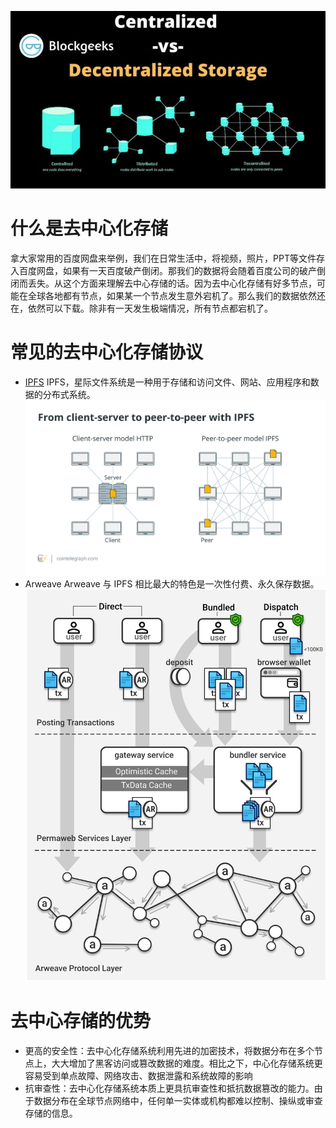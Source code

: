 ![storge](./images/storge.jpeg)
# 什么是去中心化存储
拿大家常用的百度网盘来举例，我们在日常生活中，将视频，照片，PPT等文件存入百度网盘，如果有一天百度破产倒闭。那我们的数据将会随着百度公司的破产倒闭而丢失。从这个方面来理解去中心存储的话。因为去中心化存储有好多节点，可能在全球各地都有节点，如果某一个节点发生意外宕机了。那么我们的数据依然还在，依然可以下载。除非有一天发生极端情况，所有节点都宕机了。

# 常见的去中心化存储协议
* [IPFS](https://ipfs.tech/)
IPFS，星际文件系统是一种用于存储和访问文件、网站、应用程序和数据的分布式系统。
![ipfs](./images/ipfs.jpg)
* Arweave
Arweave 与 IPFS 相比最大的特色是一次性付费、永久保存数据。
![arweave](./images/arweave.png)

# 去中心存储的优势
* 更高的安全性：去中心化存储系统利用先进的加密技术，将数据分布在多个节点上，大大增加了黑客访问或篡改数据的难度。相比之下，中心化存储系统更容易受到单点故障、网络攻击、数据泄露和系统故障的影响
* 抗审查性：去中心化存储系统本质上更具抗审查性和抵抗数据篡改的能力。由于数据分布在全球节点网络中，任何单一实体或机构都难以控制、操纵或审查存储的信息。
